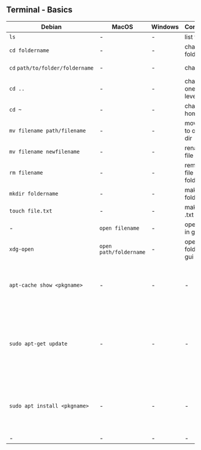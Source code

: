 ## Terminal - Basics

| Debian | MacOS | Windows | Command | Flag | Comment |
|---|---|---|---|---|---|
|`ls`|-|-|list files|-|-|
|`cd foldername`|-|-|change folder|-|-|
|`cd`&nbsp;`path/to/folder/foldername`|-|-| change dir|-| *dir = directory*|
|`cd ..`|-|-| change one dir level up|-|-|
|`cd ~`|-|-|change to home dir| -|-|
|`mv filename path/filename`|-|-| move file to other dir|-|-|
|`mv filename newfilename`|-|-| rename file| -|-|
|`rm filename`|-|-| remove file or folder|-r |recursively|
|`mkdir foldername`|-|-| make new folder| -|-|
|`touch file.txt`|-|-| make new .txt file| -| *or other file format*|
|  - | `open filename`   | - | open file in gui | - | -|
| `xdg-open` | `open path/foldername`   | - |open folder in gui  |  - |-|
|`apt-cache show <pkgname>`|-|-|-|-|shows available updates for the specified pkg|
|`sudo apt-get update`|-|-|-|-|updates the available pkg versions for apt from an online library|
|`sudo apt install <pkgname>`|-|-|-|-|installs a pkg if availabe from the Advanced Packaging Tool|
|-|-|-|-|-|-|


